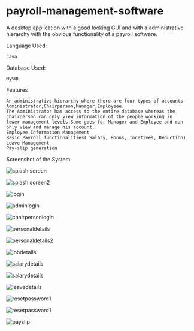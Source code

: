 # payroll-management-software
A desktop application with a good looking GUI and with a administrative hierarchy with the obvious functionality of a payroll software.

Language Used:

    Java

Database Used:

    MySQL

Features

    An administrative hierarchy where there are four types of accounts-Administrator,Chairperson,Manager,Employeee.
    The Administrator has access to the entire database whereas the Chairperson can only view information of the people working in           lower management levels.Same goes for Manager and Employee and can only view and manage his account.
    Employee Information Management
    Basic Payroll functionalities( Salary, Bonus, Incetives, Deduction).
    Leave Management
    Pay-slip generation

Screenshot of the System

![splash screen](app1.png)

![splash screen2](app2.png)

![login](app3.png)

![adminlogin](app4.png)

![chairpersonlogin](apps1.png)

![personaldetails](app14.png)

![personaldetails2](app15.png)

![jobdetails](app16.png)

![salarydetails](app17.png)

![salarydetails](app18.png)

![leavedetails](app19.png)

![resetpassword1](apps5.png)

![resetpassword1](apps6.png)

![payslip](apps9.png)

